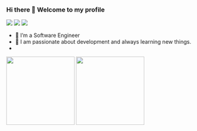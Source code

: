 
### Hi there 👋 Welcome to my profile

<div>
<a href="https://twitter.com/chakib_daii" target="_blank"><img src="https://img.shields.io/badge/Twitter-1DA1F2?style=for-the-badge&logo=twitter&logoColor=white"></a>
<a href = "mailto:chakiibdaii@gmail.com" target="_blank"><img src="https://img.shields.io/badge/Gmail-D14836?style=for-the-badge&logo=gmail&logoColor=white"></a>
<a href="https://www.linkedin.com/in/chakib-daii-baab0410b/" target="_blank"><img src="https://img.shields.io/badge/LinkedIn-0077B5?style=for-the-badge&logo=linkedin&logoColor=white"></a>   
</div>

<!--
**Chakib-DAII/Chakib-DAII** is a ✨ _special_ ✨ repository because its `README.md` (this file) appears on your GitHub profile.

Here are some ideas to get you started:

- 🔭 I’m currently working on ...
- 🌱 I’m currently learning ...
- 👯 I’m looking to collaborate on ...
- 🤔 I’m looking for help with ...
- 💬 Ask me about ...
- 📫 How to reach me: ...
- 😄 Pronouns: ...
- ⚡ Fun fact: ...
-->

- 🔭 I’m a Software Engineer 
- 🌱 I am passionate about development and always learning new things.
- 

<!-- Statistics -->
<div>
<img height="180em" src="https://github-readme-stats.vercel.app/api/top-langs/?username=Chakib-DAII&layout=compact&langs_count=7&theme=dracula"/>
<img height="180em" src="https://github-readme-stats.vercel.app/api?username=Chakib-DAII&show_icons=true&theme=dracula&include_all_commits=true&count_private=true"/>
</div>

